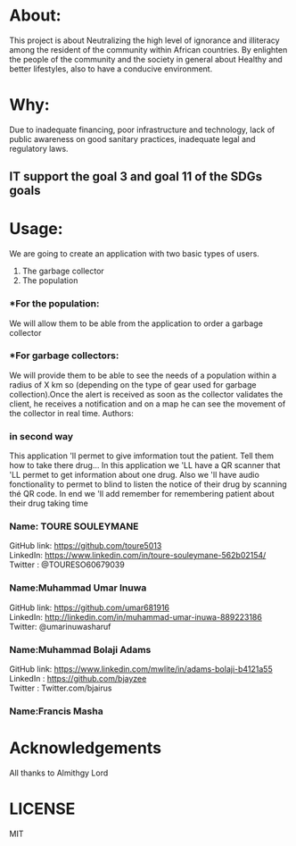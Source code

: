 # About: 
This project is about Neutralizing the high level of ignorance and illiteracy among the resident of the community within African countries. By enlighten the people of the community and the society in general about Healthy and better lifestyles, also to have a conducive environment.

# Why:
Due to inadequate financing, poor infrastructure and technology, lack of public awareness on good sanitary practices, inadequate legal and regulatory laws. 
## IT support the goal 3 and goal 11 of the SDGs goals

# Usage:

We are going to create an application with two basic types of users.
1) The garbage collector
2) The population
### *For the population:
 We will allow them to be able from the application to order a garbage collector
### *For garbage collectors:
We will provide them to be able to see the needs of a population within a radius of X km so (depending on the type of gear used for garbage collection).Once the alert is received as soon as the collector validates the client, he receives a notification and on a map he can see the movement of the collector in real time.
Authors:

### in second way
This application 'll permet to give imformation tout the patient. Tell them how to take there drug... In this application we 'LL have a QR scanner that 'LL permet to get information about one drug. Also we 'll have audio fonctionality to permet to blind to listen the notice of their drug by scanning thé QR code. In end we 'll add remember for remembering patient about their drug taking time
           
### Name: TOURE SOULEYMANE
GitHub link: https://github.com/toure5013 <br>
LinkedIn: https://www.linkedin.com/in/toure-souleymane-562b02154/<br>
Twitter : @TOURESO60679039

### Name:Muhammad Umar Inuwa
GitHub link: https://github.com/umar681916 <br>
LinkedIn: http://linkedin.com/in/muhammad-umar-inuwa-889223186 <br>
Twitter: @umarinuwasharuf<br>

### Name:Muhammad Bolaji Adams
GitHub link: https://www.linkedin.com/mwlite/in/adams-bolaji-b4121a55<br>
LinkedIn : https://github.com/bjayzee<br>
Twitter : Twitter.com/bjairus<br>

### Name:Francis Masha

# Acknowledgements
All thanks to Almithgy Lord

# LICENSE
MIT


